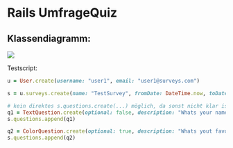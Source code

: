 # Rails UmfrageQuiz

## Klassendiagramm:

![](http://www.plantuml.com/plantuml/png/ZLLDJnin4BtxLrZXKAdIIkKQGKfBeme9miU6GuLGv6I7OE6rjxQtj8Nyzzh6szqnfjkSulbuRzxCh7raBDEshGLvj-T_zEjyCR_wT5hIS2Ha8vWnzDg0fa-4KgWP5rDghEPowywjSqXMmr_JBcQKhVu1lq8EybDwfrMzgfXrjY_CmfBNuAnMfROUQLrpOxYI9LYFjz7WOgeLirFg8vs4kg471rkGeBrdDdF9eUJ9_eGMbNgK1Psyds2eN4GicyJglJEJIGbXQwU7RInDQwHFEuA30uZcstlhe1w6KAHh-kNrl5oUd2zYr_TUuL-sJgL7z_fLu_yoDuQrKWAOTBOAp4RpuEX74MKWZG-J7cpgcgPq1JgqBELSjFKQz1MJMq3qVdvJAeCt36vmC1QQxkZ0AxXZhR27-s4YES2YROhd6UtEhugu0gQrps1hWSjWqZo2NhqqmtIYRsuThG7DcU2_uoRaCCQPou3NK-u8icG0iZnnz3VtlAf0tXO9BWBDH6TwHcYwDaLv_NdvxMB-iZx4kxFJyyueJl0AD18NBLXSZhxV3eoGMCOHBietzueUqdsqMzxm8IuO2jgHY3D66fg6keywieIVTgW6dICiJew9nqeer0TimAcu6BmmcIcv5077zuflyEwtpSggf0qu6BEVjSBovfKtqcIyYEXZn-HOS6p2anSKMIuqLyCseVD_v9_o1z0MLVVT7yQ-VfGtmjHzMEvxEZifo-6DZDO-Nk7uAXfqAOqAJqZXgVrTd5zFF8j_y9YEAASspSzNy9RyuSsNvHw-BJWgPSWiF6eiFJuzNynf_hdhKLTEuaOe2RDPl6EGhFYiFSzG2kx2U7Wg9Hj6Za1MRIt-0000)

<!--
@startuml
'##### GENERALS #####

class User {
  email: string
  username: string
}
class Survey {
  name: string
  from_date: DateTime
  to_date: DateTime
}
class SubmissionSet{
  created_at: Timestamp <<generated>>
}
User "1" -down- "*" SubmissionSet
User "1" -down- "*" Survey
Survey "1" - "*" SubmissionSet 

abstract class Submission {}
SubmissionSet "1" -right- "k" Submission

'##### QUESTIONS ######

abstract class Question {
  optional: boolean
  description: string
}
Survey "1" -down- "k" Question : <<ordered>>

abstract class NumberRangeQuestion {
  from: number
  to: number
  step: number <<default=1>>
}
NumberRangeQuestion -up-|> Question

abstract class RearrangeableQuestion {
  answer_options: string[] <<serialized>>
}
RearrangeableQuestion -up-|> Question

abstract class StringQuestion {}
StringQuestion -up-|> Question

RearrangeableQuestion -right[hidden]- StringQuestion
StringQuestion -right[hidden]- NumberRangeQuestion
 
'##### QUESTION-SUBTYPES ####

'## NumberRangeQuestion ###
class SliderQuestion {}
SliderQuestion -up-|> NumberRangeQuestion
class NumberQuestion {}
NumberQuestion -up-|> NumberRangeQuestion
class NPSQuestion {
  from: number = 1
  to: number = 10
  step: number = 1
}
NPSQuestion -up-|> NumberRangeQuestion

'### StringQuestion ###
class TextQuestion {}
TextQuestion -up-|> StringQuestion
class ColorQuestion {}
ColorQuestion -up-|> StringQuestion

'### RearrangeableQuestion ###
class SingleChoiceQuestion {
  up_to: number = 1
}
SingleChoiceQuestion -up-|> MultipleChoiceQuestion 
class MultipleChoiceQuestion {
  up_to?: number
}
MultipleChoiceQuestion -up-|> RearrangeableQuestion
class PrioQuestion {}
PrioQuestion -up-|> RearrangeableQuestion
class LikertQuestion {
  questions: string[] <<serialized>>
}
LikertQuestion -up-|> RearrangeableQuestion

'##### SUBMISSIONS ######

class NumberSubmission {
  answer: number
}
NumberSubmission "*" --up- "1" NumberRangeQuestion

class MultipleNumberSubmission {
  answers: number[] <<serialized>>
}
MultipleNumberSubmission "*" --up- "1" RearrangeableQuestion

class StringSubmission {
  answer: string
}
StringSubmission "*" --up- "1" StringQuestion

'#### SUBMISSION CLONE #####

abstract class Submission_ <<clone>> {}
NumberSubmission -down-|> Submission_ 
MultipleNumberSubmission -down-|> Submission_ 
StringSubmission -down-|> Submission_
@enduml
-->

Testscript:
```rb
u = User.create(username: "user1", email: "user1@surveys.com")

s = u.surveys.create(name: "TestSurvey", fromDate: DateTime.now, toDate: DateTime.now)

# kein direktes s.questions.create(...) möglich, da sonst nicht klar ist, welcher Question-Typ generiert wird.
q1 = TextQuestion.create(optional: false, description: "Whats your name?")
s.questions.append(q1)

q2 = ColorQuestion.create(optional: true, description: "Whats yout favourite color?")
s.questions.append(q2)

```

